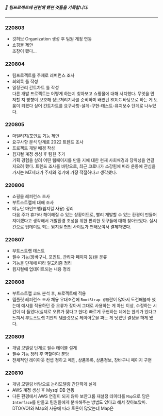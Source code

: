 ##### 📝 팀프로젝트에 관련해 했던 것들을 기록합니다.
<hr>

### 220803
- 깃허브 Organization 생성 후 팀원 계정 연동
- 쇼핑몰 제안<br>
조장이 됐다...

### 220804
- 팀프로젝트를 주제로 레퍼런스 조사
- 회의록 틀 작성
- 일정관리 간트차트 틀 작성<br>
다른 개발 프로젝트는 어떻게 하는지 찾아보고 쇼핑몰에 대해 서치했다. 무엇을 먼저할 지 방향이 모호해 정보처리기사를 준비하며 배웠던 SDLC 바탕으로 하는 게 도움이 되겠다 싶어 간트차트를 요구사항-설계-구현-테스트-유지보수 단계로 나누었다.

### 220805
- 마일리지/포인트 기능 제안
- 요구사항 분석 단계로 2022 트렌드 조사
- 프로젝트 개발 배경 작성
- 윔지컬 계정 생성 후 팀원 추가<br>
기획 경험을 살려 어떤 웹페이지를 만들 지에 대한 현재 사회배경과 당위성을 연결지으려 했다. 트렌드 조사를 바탕으로, 최근 코로나가 소강됨에 따라 운동에 관심을 가지는 MZ세대가 주제와 엮기에 가장 적절하다고 생각했다.

### 220806
- 쇼핑몰 레퍼런스 조사
- 부트스트랩에 대해 조사
- 메뉴단 마인드맵(윔지컬 사용) 정리<br>
다음 주가 휴가라 해이해질 수 있는 상황이므로, 빨리 개발할 수 있는 환경이 만들어져야겠다고 생각해서 개발환경 조성을 위한 편리한 도구들에 대해 찾아보았다. 실시간으로 업데이트 되는 윔지컬 협업 사이트가 편해보여서 결제하였다.

### 220807
- 부트스트랩 테스트
- 필수 기능(장바구니, 포인트, 관리자 페이지 등)을 분류
- 기능을 단계에 따라 알고리즘 정리
- 윔지컬에 업데이트되는 내용 정리<br>

### 220808
- 부트스트랩 코드 분석 후, 프로젝트에 적용
- 템플릿 레퍼런스 조사
채용 우대조건에 `BootStrap 경험`란이 많아서 도전해볼까 했는데 예시를 적용하던 중 오류가 잦아서 그대로 사용하는 게 아닌 이상, 수정하는 시간이 더 들었다(실제로 오류가 잦다고 한다) 빠르게 구현하는 데에는 한계가 있다고 느껴서 부트스트랩 기반의 템플릿으로 레이아웃을 짜는 게 낫겠단 결정을 하게 됐다.

### 220809
- 개념 모델링 단계로 필수 테이블 설계
- 필수 기능 정리 후 역할마다 분담
- 전체적인 레이아웃 컨셉 정하고 메인, 상품목록, 상품정보, 장바구니 페이지 구현

### 220810
- 개념 모델링 바탕으로 논리모델링 간단하게 설계
- AWS 계정 생성 후 Mysql DB 연동
- 다른 환경에서 AWS 연결이 되지 않아 보안그룹 재설정
데이터를 `Map`으로 담은 `Interface`를 만들고 팀원들에게 분배해주는 방법도 있다고 해서 찾아보았따. DTO(VO)와 Map의 사용에 따라 토론이 많았는데 Map은 
